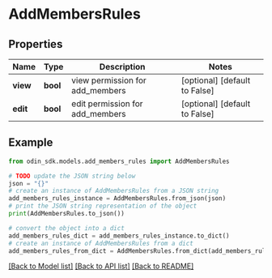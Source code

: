 # AddMembersRules


## Properties

Name | Type | Description | Notes
------------ | ------------- | ------------- | -------------
**view** | **bool** | view permission for add_members | [optional] [default to False]
**edit** | **bool** | edit permission for add_members | [optional] [default to False]

## Example

```python
from odin_sdk.models.add_members_rules import AddMembersRules

# TODO update the JSON string below
json = "{}"
# create an instance of AddMembersRules from a JSON string
add_members_rules_instance = AddMembersRules.from_json(json)
# print the JSON string representation of the object
print(AddMembersRules.to_json())

# convert the object into a dict
add_members_rules_dict = add_members_rules_instance.to_dict()
# create an instance of AddMembersRules from a dict
add_members_rules_from_dict = AddMembersRules.from_dict(add_members_rules_dict)
```
[[Back to Model list]](../README.md#documentation-for-models) [[Back to API list]](../README.md#documentation-for-api-endpoints) [[Back to README]](../README.md)


